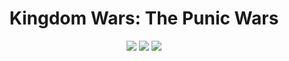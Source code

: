 <h1 align="center">Kingdom Wars: The Punic Wars</h1>

<p align="center"><img src="https://img.shields.io/apm/l/vim-mode" /> <img src="https://img.shields.io/badge/-Java-007396?logo=java&logoColor=white&style=flat" /> <img src="https://img.shields.io/github/languages/code-size/SHARVAI101/Kingdom-Wars"/> </p>
